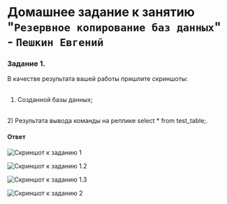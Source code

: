 # Домашнее задание к занятию "`Резервное копирование баз данных`" - `Пешкин Евгений`

### Задание 1.

В качестве результата вашей работы пришлите скриншоты:
<br/>
<br/>
1) Созданной базы данных;
<br/>
2) Результата вывода команды на реплике select * from test_table;.


#### Ответ

![Скриншот к заданию 1](https://github.com/SoReX48/12-09.md/blob/main/База_данных_в_облаке/2.png)

![Скриншот к заданию 1.2](https://github.com/SoReX48/12-09.md/blob/main/База_данных_в_облаке/3.png)

![Скриншот к заданию 1.3](https://github.com/SoReX48/12-09.md/blob/main/База_данных_в_облаке/4.png)

![Скриншот к заданию 2](https://github.com/SoReX48/12-09.md/blob/main/База_данных_в_облаке/1.png)
